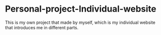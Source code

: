 # Personal-project-Individual-website
This is my own project that made by myself, which is my individual website that introduces me in different parts.
